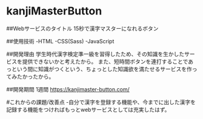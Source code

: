 # kanjiMasterButton

##Webサービスのタイトル
15秒で漢字マスターになれるボタン

##使用技術
-HTML
-CSS(Sass)
-JavaScript

##開発理由
学生時代漢字検定準一級を習得したため、その知識を生かしたサービスを提供できないかと考えたから。
また、短時間ボタンを連打することであっという間に知識がつくという、ちょっとした知識欲を満たせるサービスを作ってみたかったから。

##開発期間
1週間
https://kanjimaster-button.com/

#これからの課題/改善点
-自分で漢字を登録する機能や、今までに出した漢字を記録する機能をつければもっとwebサービスとしては充実したはず。

